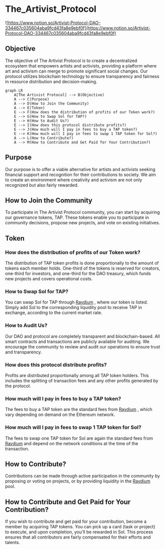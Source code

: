 # The_Artivist_Protocol

![https://www.notion.so/Artivist-Protocol-DAO-334467c035604aba9fcd43fa8e9ebf0f](https://www.notion.so/Artivist-Protocol-DAO-334467c035604aba9fcd43fa8e9ebf0f)

## Objective

The objective of The Artivist Protocol is to create a decentralized ecosystem that empowers artists and activists, providing a platform where art and activism can merge to promote significant social changes. Our protocol utilizes blockchain technology to ensure transparency and fairness in resource distribution and decision-making.

```mermaid
graph LR
    A[The Artivist Protocol] --> B(Objective)
    A --> C(Purpose)
    A --> D(How to Join the Community)
    A --> E(Token)
    E --> F(How does the distribution of profits of our Token work?)
    E --> G(How to Swap Sol for TAP?)
    E --> H(How to Audit Us?)
    E --> I(How does this protocol distribute profits?)
    E --> J(How much will I pay in fees to buy a TAP token?)
    E --> K(How much will I pay in fees to swap 1 TAP token for Sol?)
    A --> L(How to Contribute?)
    A --> M(How to Contribute and Get Paid for Your Contribution?)

```

## Purpose

Our purpose is to offer a viable alternative for artists and activists seeking financial support and recognition for their contributions to society. We aim to create an environment where creativity and activism are not only recognized but also fairly rewarded.

## How to Join the Community

To participate in The Artivist Protocol community, you can start by acquiring our governance tokens, TAP. These tokens enable you to participate in community decisions, propose new projects, and vote on existing initiatives.

## Token

### How does the distribution of profits of our Token work?

The distribution of TAP token profits is done proportionally to the amount of tokens each member holds. One-third of the tokens is reserved for creators, one-third for investors, and one-third for the DAO treasury, which funds new projects and covers operational costs.

### How to Swap Sol for TAP?

You can swap Sol for TAP through [Raydium](https://raydium.io/)
, where our token is listed. Simply add Sol to the corresponding liquidity pool to receive TAP in exchange, according to the current market rate.

### How to Audit Us?

Our DAO and protocol are completely transparent and blockchain-based. All smart contracts and transactions are publicly available for auditing. We encourage the community to review and audit our operations to ensure trust and transparency.

### How does this protocol distribute profits?

Profits are distributed proportionally among all TAP token holders. This includes the splitting of transaction fees and any other profits generated by the protocol.

### How much will I pay in fees to buy a TAP token?

The fees to buy a TAP token are the standard fees from [Raydium](https://raydium.io/)
, which vary depending on demand on the Ethereum network.

### How much will I pay in fees to swap 1 TAP token for Sol?

The fees to swap one TAP token for Sol are again the standard fees from [Raydium](https://raydium.io/)
 and depend on the network conditions at the time of the transaction.

## How to Contribute?

Contributions can be made through active participation in the community by proposing or voting on projects, or by providing liquidity in the [Raydium](https://raydium.io/)
 pool.

## How to Contribute and Get Paid for Your Contribution?

If you wish to contribute and get paid for your contribution, become a member by acquiring TAP tokens. You can pick up a card (task or project) to execute, and upon completion, you'll be rewarded in Sol. This process ensures that all contributors are fairly compensated for their efforts and talents.
